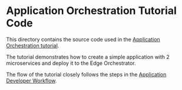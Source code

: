 <!---
  SPDX-FileCopyrightText: (C) 2025 Intel Corporation
  SPDX-License-Identifier: Apache-2.0
-->

# Application Orchestration Tutorial Code

This directory contains the source code used in the [Application Orchestration tutorial].

The tutorial demonstrates how to create a simple application with 2 microservices
and deploy it to the Edge Orchestrator.

The flow of the tutorial closely follows the steps in the [Application Developer Workflow].

[Application Orchestration tutorial]: https://docs.openedgeplatform.intel.com/edge-manage-docs/main/developer_guide/app_orch/tutorials/index.html
[Application Developer Workflow]: https://docs.openedgeplatform.intel.com/edge-manage-docs/main/developer_guide/application_developer_workflow/index.html
